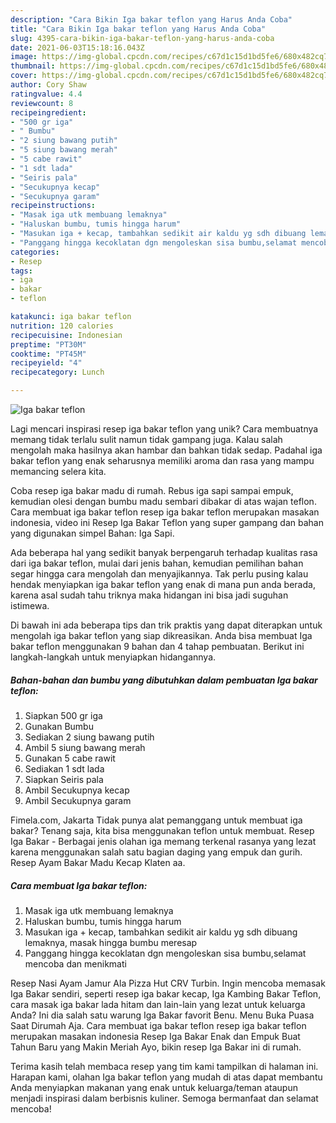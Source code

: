 ```yaml
---
description: "Cara Bikin Iga bakar teflon yang Harus Anda Coba"
title: "Cara Bikin Iga bakar teflon yang Harus Anda Coba"
slug: 4395-cara-bikin-iga-bakar-teflon-yang-harus-anda-coba
date: 2021-06-03T15:18:16.043Z
image: https://img-global.cpcdn.com/recipes/c67d1c15d1bd5fe6/680x482cq70/iga-bakar-teflon-foto-resep-utama.jpg
thumbnail: https://img-global.cpcdn.com/recipes/c67d1c15d1bd5fe6/680x482cq70/iga-bakar-teflon-foto-resep-utama.jpg
cover: https://img-global.cpcdn.com/recipes/c67d1c15d1bd5fe6/680x482cq70/iga-bakar-teflon-foto-resep-utama.jpg
author: Cory Shaw
ratingvalue: 4.4
reviewcount: 8
recipeingredient:
- "500 gr iga"
- " Bumbu"
- "2 siung bawang putih"
- "5 siung bawang merah"
- "5 cabe rawit"
- "1 sdt lada"
- "Seiris pala"
- "Secukupnya kecap"
- "Secukupnya garam"
recipeinstructions:
- "Masak iga utk membuang lemaknya"
- "Haluskan bumbu, tumis hingga harum"
- "Masukan iga + kecap, tambahkan sedikit air kaldu yg sdh dibuang lemaknya, masak hingga bumbu meresap"
- "Panggang hingga kecoklatan dgn mengoleskan sisa bumbu,selamat mencoba dan menikmati"
categories:
- Resep
tags:
- iga
- bakar
- teflon

katakunci: iga bakar teflon 
nutrition: 120 calories
recipecuisine: Indonesian
preptime: "PT30M"
cooktime: "PT45M"
recipeyield: "4"
recipecategory: Lunch

---
```



![Iga bakar teflon](https://img-global.cpcdn.com/recipes/c67d1c15d1bd5fe6/680x482cq70/iga-bakar-teflon-foto-resep-utama.jpg)

Lagi mencari inspirasi resep iga bakar teflon yang unik? Cara membuatnya memang tidak terlalu sulit namun tidak gampang juga. Kalau salah mengolah maka hasilnya akan hambar dan bahkan tidak sedap. Padahal iga bakar teflon yang enak seharusnya memiliki aroma dan rasa yang mampu memancing selera kita.

Coba resep iga bakar madu di rumah. Rebus iga sapi sampai empuk, kemudian olesi dengan bumbu madu sembari dibakar di atas wajan teflon. Cara membuat iga bakar teflon resep iga bakar teflon merupakan masakan indonesia, video ini Resep Iga Bakar Teflon yang super gampang dan bahan yang digunakan simpel Bahan: Iga Sapi.

Ada beberapa hal yang sedikit banyak berpengaruh terhadap kualitas rasa dari iga bakar teflon, mulai dari jenis bahan, kemudian pemilihan bahan segar hingga cara mengolah dan menyajikannya. Tak perlu pusing kalau hendak menyiapkan iga bakar teflon yang enak di mana pun anda berada, karena asal sudah tahu triknya maka hidangan ini bisa jadi suguhan istimewa.


Di bawah ini ada beberapa tips dan trik praktis yang dapat diterapkan untuk mengolah iga bakar teflon yang siap dikreasikan. Anda bisa membuat Iga bakar teflon menggunakan 9 bahan dan 4 tahap pembuatan. Berikut ini langkah-langkah untuk menyiapkan hidangannya.

<!--inarticleads1-->

##### Bahan-bahan dan bumbu yang dibutuhkan dalam pembuatan Iga bakar teflon:

1. Siapkan 500 gr iga
1. Gunakan  Bumbu
1. Sediakan 2 siung bawang putih
1. Ambil 5 siung bawang merah
1. Gunakan 5 cabe rawit
1. Sediakan 1 sdt lada
1. Siapkan Seiris pala
1. Ambil Secukupnya kecap
1. Ambil Secukupnya garam


Fimela.com, Jakarta Tidak punya alat pemanggang untuk membuat iga bakar? Tenang saja, kita bisa menggunakan teflon untuk membuat. Resep Iga Bakar - Berbagai jenis olahan iga memang terkenal rasanya yang lezat karena menggunakan salah satu bagian daging yang empuk dan gurih. Resep Ayam Bakar Madu Kecap Klaten aa. 

<!--inarticleads2-->

##### Cara membuat Iga bakar teflon:

1. Masak iga utk membuang lemaknya
1. Haluskan bumbu, tumis hingga harum
1. Masukan iga + kecap, tambahkan sedikit air kaldu yg sdh dibuang lemaknya, masak hingga bumbu meresap
1. Panggang hingga kecoklatan dgn mengoleskan sisa bumbu,selamat mencoba dan menikmati


Resep Nasi Ayam Jamur Ala Pizza Hut CRV Turbin. Ingin mencoba memasak Iga Bakar sendiri, seperti resep iga bakar kecap, Iga Kambing Bakar Teflon, cara masak iga bakar lada hitam dan lain-lain yang lezat untuk keluarga Anda? Ini dia salah satu warung Iga Bakar favorit Benu. Menu Buka Puasa Saat Dirumah Aja. Cara membuat iga bakar teflon resep iga bakar teflon merupakan masakan indonesia Resep Iga Bakar Enak dan Empuk Buat Tahun Baru yang Makin Meriah Ayo, bikin resep Iga Bakar ini di rumah. 

Terima kasih telah membaca resep yang tim kami tampilkan di halaman ini. Harapan kami, olahan Iga bakar teflon yang mudah di atas dapat membantu Anda menyiapkan makanan yang enak untuk keluarga/teman ataupun menjadi inspirasi dalam berbisnis kuliner. Semoga bermanfaat dan selamat mencoba!
